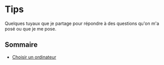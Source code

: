 # Tips

Quelques tuyaux que je partage pour répondre à des questions qu'on m'a posé ou que je me pose.

## Sommaire

- [Choisir un ordinateur](computer)